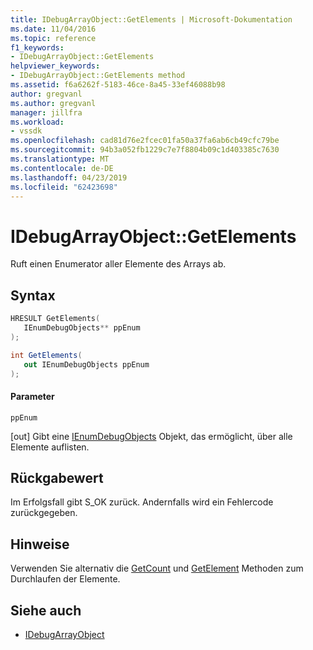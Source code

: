 ```yaml
---
title: IDebugArrayObject::GetElements | Microsoft-Dokumentation
ms.date: 11/04/2016
ms.topic: reference
f1_keywords:
- IDebugArrayObject::GetElements
helpviewer_keywords:
- IDebugArrayObject::GetElements method
ms.assetid: f6a6262f-5183-46ce-8a45-33ef46088b98
author: gregvanl
ms.author: gregvanl
manager: jillfra
ms.workload:
- vssdk
ms.openlocfilehash: cad81d76e2fcec01fa50a37fa6ab6cb49cfc79be
ms.sourcegitcommit: 94b3a052fb1229c7e7f8804b09c1d403385c7630
ms.translationtype: MT
ms.contentlocale: de-DE
ms.lasthandoff: 04/23/2019
ms.locfileid: "62423698"
---
```

# <a name="idebugarrayobjectgetelements"></a>IDebugArrayObject::GetElements
Ruft einen Enumerator aller Elemente des Arrays ab.

## <a name="syntax"></a>Syntax

```cpp
HRESULT GetElements( 
   IEnumDebugObjects** ppEnum
);
```

```csharp
int GetElements(
   out IEnumDebugObjects ppEnum
);
```

#### <a name="parameters"></a>Parameter
 `ppEnum`

 [out] Gibt eine [IEnumDebugObjects](../../../extensibility/debugger/reference/ienumdebugobjects.md) Objekt, das ermöglicht, über alle Elemente auflisten.

## <a name="return-value"></a>Rückgabewert
 Im Erfolgsfall gibt S_OK zurück. Andernfalls wird ein Fehlercode zurückgegeben.

## <a name="remarks"></a>Hinweise
 Verwenden Sie alternativ die [GetCount](../../../extensibility/debugger/reference/idebugarrayobject-getcount.md) und [GetElement](../../../extensibility/debugger/reference/idebugarrayobject-getelement.md) Methoden zum Durchlaufen der Elemente.

## <a name="see-also"></a>Siehe auch
- [IDebugArrayObject](../../../extensibility/debugger/reference/idebugarrayobject.md)